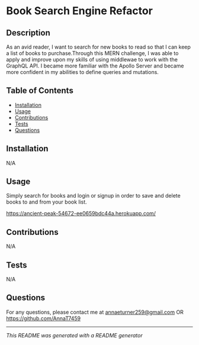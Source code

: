 # Book Search Engine Refactor

## Description
As an avid reader, I want to search for new books to read so that I can keep a list of books to purchase.Through this MERN challenge, I was able to apply and improve upon my skills of using middlewae to work with the GraphQL API. I became more familiar with the Apollo Server and became more confident in my abilities to define queries and mutations.

## Table of Contents
- [Installation](#installation)
- [Usage](#usage)
- [Contributions](#contributions)
- [Tests](#tests)
- [Questions](#questions)

## Installation
N/A

## Usage
Simply search for books and login or signup in order to save and delete books to and from your book list.

https://ancient-peak-54672-ee0659bdc44a.herokuapp.com/

## Contributions
N/A

## Tests
N/A

## Questions
For any questions, please contact me at annaeturner259@gmail.com OR https://github.com/AnnaT7459

---

*This README was generated with a README generator*
